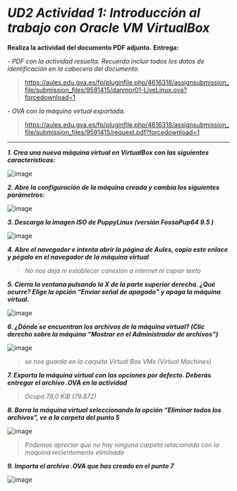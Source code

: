 # ***UD2 Actividad 1: Introducción al trabajo con Oracle VM VirtualBox***
**Realiza la actividad del documento PDF adjunto.**
**Entrega:**

 *- PDF con la actividad resuelta. Recuerda incluir todos los datos de identificación en la cabecera del documento.*

>https://aules.edu.gva.es/fp/pluginfile.php/4616318/assignsubmission_file/submission_files/9591415/danmor01-LiveLinux.ova?forcedownload=1

 *- OVA con la máquina virtual exportada.*

>https://aules.edu.gva.es/fp/pluginfile.php/4616318/assignsubmission_file/submission_files/9591415/request.pdf?forcedownload=1


---


***1. Crea una nueva máquina virtual en VirtualBox con las siguientes características:***

![image](https://user-images.githubusercontent.com/117679674/208308661-b28b255b-b676-4e1e-a9d1-21cb3cd84acf.png)


***2. Abre la configuración de la máquina creada y cambia los siguientes parámetros:***

![image](https://user-images.githubusercontent.com/117679674/208308698-4b3fd088-272e-4f77-81f2-36837a170215.png)


***3. Descarga la imagen ISO de PuppyLinux (versión FossaPup64 9.5 )***

![image](https://user-images.githubusercontent.com/117679674/208308720-4238bb87-279e-4447-bec0-941a4ff1cdea.png)


***4. Abre el navegador e intenta abrir la página de Aules, copia este enlace y pégalo en el navegador de la máquina virtual***

> *No nos deja ni establecer conexión a internet ni copiar texto*


***5. Cierra la ventana pulsando la X de la parte superior derecha. ¿Qué ocurre? Elige la opción “Enviar señal de apagado” y apaga la máquina virtual.***

![image](https://user-images.githubusercontent.com/117679674/208308832-e8c84f15-4e9b-4bf7-8d3e-c76d10c3229f.png)



***6. ¿Dónde se encuentran los archivos de la máquina virtual? (Clic derecho sobre la máquina “Mostrar en el Administrador de archivos”)***

![image](https://user-images.githubusercontent.com/117679674/208308860-bc9e494b-6ef5-4394-9f92-c58195762c76.png)
      

>*se nos guarda en la carpeta Virtual Box VMs (Virtual Machines)*


***7. Exporta la máquina virtual con las opciones por defecto. Deberás entregar el archivo .OVA en la actividad***

>*Ocupa 78,0 KiB (79.872)*



***8. Borra la máquina virtual seleccionando la opción “Eliminar todos los archivos”, ve a la carpeta del punto 5***

![image](https://user-images.githubusercontent.com/117679674/208309087-0ef87096-c1d8-4431-9328-1178f2da244a.png)

>*Podemos apreciar que no hay ninguna carpeta relacionada con la maquina recientemente eliminada*


***9. Importa el archivo .OVA que has creado en el punto 7***

![image](https://user-images.githubusercontent.com/117679674/208309162-dc84f27e-ce16-4943-94f1-0e85bf258c56.png)
